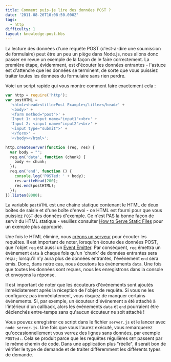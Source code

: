 ```yaml
---
title: Comment puis-je lire des données POST ?
date: '2011-08-26T10:08:50.000Z'
tags:
  - http
difficulty: 1
layout: knowledge-post.hbs
---
```


La lecture des données d'une requête POST (c'est-à-dire une soumission de formulaire) peut être un peu un piège dans Node.js, nous allons donc passer en revue un exemple de la façon de le faire correctement. La première étape, évidemment, est d'écouter les données entrantes - l'astuce est d'attendre que les données se terminent, de sorte que vous puissiez traiter toutes les données du formulaire sans rien perdre.

Voici un script rapide qui vous montre comment faire exactement cela :

```javascript
var http = require('http');
var postHTML =
  '<html><head><title>Post Example</title></head>' +
  '<body>' +
  '<form method="post">' +
  'Input 1: <input name="input1"><br>' +
  'Input 2: <input name="input2"><br>' +
  '<input type="submit">' +
  '</form>' +
  '</body></html>';

http.createServer(function (req, res) {
  var body = "";
  req.on('data', function (chunk) {
    body += chunk;
  });
  req.on('end', function () {
    console.log('POSTed: ' + body);
    res.writeHead(200);
    res.end(postHTML);
  });
}).listen(8080);
```

La variable `postHTML` est une chaîne statique contenant le HTML de deux boîtes de saisie et d'une boîte d'envoi - ce HTML est fourni pour que vous puissiez `POST` des données d'exemple. Ce n'est PAS la bonne façon de servir du HTML statique - veuillez consulter [How to Serve Static Files](/fr/knowledge/HTTP/servers/how-to-serve-static-files/) pour un exemple plus approprié.

Une fois le HTML éliminé, nous [créons un serveur](/fr/knowledge/HTTP/servers/how-to-create-a-HTTP-server/) pour écouter les requêtes. Il est important de noter, lorsqu'on écoute des données POST, que l'objet `req` est aussi un [Event Emitter](/fr/savoir-faire/démarrer/control-flow/what-are-event-emitters/). Par conséquent, `req` émettra un événement `data` à chaque fois qu'un 'chunk' de données entrantes sera reçu ; lorsqu'il n'y aura plus de données entrantes, l'événement `end` sera émis. Donc, dans notre cas, nous écoutons les événements `data`. Une fois que toutes les données sont reçues, nous les enregistrons dans la console et envoyons la réponse.

Il est important de noter que les écouteurs d'événements sont ajoutés immédiatement après la réception de l'objet de requête. Si vous ne les configurez pas immédiatement, vous risquez de manquer certains événements. Si, par exemple, un écouteur d'événement a été attaché à l'intérieur d'un callback, alors les événements `data` et `end` pourraient être déclenchés entre-temps sans qu'aucun écouteur ne soit attaché !

Vous pouvez enregistrer ce script dans le fichier `server.js` et le lancer avec `node server.js`. Une fois que vous l'aurez exécuté, vous remarquerez qu'occasionnellement vous verrez des lignes sans données, par exemple `POSTed:`. Cela se produit parce que les requêtes régulières `GET` passent par le même chemin de code. Dans une application plus "réelle", il serait bon de vérifier le type de demande et de traiter différemment les différents types de demande.
